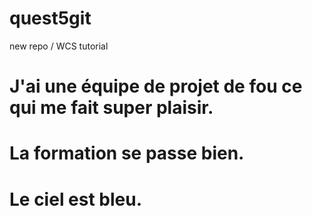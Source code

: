 # quest5git
new repo / WCS tutorial
# J'ai une équipe de projet de fou ce qui me fait super plaisir.
# La formation se passe bien. 
# Le ciel est bleu. 
